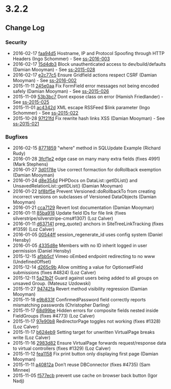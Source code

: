 # 3.2.2

<!--- Changes below this line will be automatically regenerated -->

## Change Log

### Security

 * 2016-02-17 [faa94d5](https://github.com/silverstripe/silverstripe-framework/commit/faa94d51d570788dcebc2f2ef6e9de4d179ce1e4) Hostname, IP and Protocol Spoofing through HTTP Headers (Ingo Schommer) - See [ss-2016-003](http://www.silverstripe.org/download/security-releases/ss-2016-003)
 * 2016-02-17 [15d4db3](https://github.com/silverstripe/silverstripe-framework/commit/15d4db3b4a7dbc9a7e089f9329a396f8408ed7d9) Block unauthenticated access to dev/build/defaults (Damian Mooyman) - See [ss-2015-028](http://www.silverstripe.org/download/security-releases/ss-2015-028)
 * 2016-02-17 [e2c77c5](https://github.com/silverstripe/silverstripe-framework/commit/e2c77c5a8f13e901c51a3684210811559b592f0c) Ensure Gridfield actions respect CSRF (Damian Mooyman) - See [ss-2016-002](http://www.silverstripe.org/download/security-releases/ss-2016-002)
 * 2015-11-11 [245e0aa](https://github.com/silverstripe/silverstripe-framework/commit/245e0aae2f5f3eb0acba1d198ad8e196bb224462) Fix FormField error messages not being encoded safely (Damian Mooyman) - See [ss-2015-026](http://www.silverstripe.org/download/security-releases/ss-2015-026)
 * 2015-11-09 [53b3bc7](https://github.com/silverstripe/silverstripe-framework/commit/53b3bc707bcccb8f5e5060f85ab1398a0975bba2) Dont expose class on error (Hamish Friedlander) - See [ss-2015-025](http://www.silverstripe.org/download/security-releases/ss-2015-025)
 * 2015-11-01 [ac4342d](https://github.com/silverstripe/silverstripe-framework/commit/ac4342d81d19201bd8d3814f168240db1ac565fe) XML escape RSSFeed $link parameter (Ingo Schommer) - See [ss-2015-022](http://www.silverstripe.org/download/security-releases/ss-2015-022)
 * 2015-10-28 [97f21fd](https://github.com/silverstripe/silverstripe-framework/commit/97f21fddb3c565052f19ee3b35366f48e1e9a36f) Fix rewrite hash links XSS (Damian Mooyman) - See [ss-2015-021](http://www.silverstripe.org/download/security-releases/ss-2015-021)

### Bugfixes

 * 2016-02-15 [8771859](https://github.com/silverstripe/silverstripe-framework/commit/87718597e8f04872c285808d0666fbb69c5100ba) "where" method in SQLUpdate Example (Richard Rudy)
 * 2016-01-28 [3fcf1e2](https://github.com/silverstripe/silverstripe-framework/commit/3fcf1e2c98629dcd0048ff9447bad4cd30b4bf95) edge case on many many extra fields (fixes 4991) (Mark Stephens)
 * 2016-01-27 [3d0178e](https://github.com/silverstripe/silverstripe-cms/commit/3d0178ebc0b7408442ad2532f998ed47839e7117) Use correct formaction for doRollback exemption (Damian Mooyman)
 * 2016-01-24 [d8e354d](https://github.com/silverstripe/silverstripe-framework/commit/d8e354d144383fb6459adf92731853d2e54268d6) PHPDocs on DataList::getIDList() and UnsavedRelationList::getIDList() (Damian Mooyman)
 * 2016-01-22 [bf8bf5e](https://github.com/silverstripe/silverstripe-framework/commit/bf8bf5e4d558126bb99ea63881f1885faafddd3d) Prevent Versioned::doRollbackTo from creating incorrect versions on subclasses of Versioned DataObjects (Damian Mooyman)
 * 2016-01-21 [cca7129](https://github.com/silverstripe/silverstripe-framework/commit/cca7129385dbb3be1001a8861423c2cf490f02d4) Revert lost documentation (Damian Mooyman)
 * 2016-01-11 [85ba918](https://github.com/silverstripe/silverstripe-framework/commit/85ba918a54f51dd524d45f2c93172a18421ae3bf) Update field IDs for file link (fixes silverstripe/silverstripe-cms#1307) (Loz Calver)
 * 2016-01-11 [d637141](https://github.com/silverstripe/silverstripe-cms/commit/d6371414876e32e7369ec0219a57d2186cfe3f0f) preg_quote() anchors in SiteTreeLinkTracking (fixes #1359) (Loz Calver)
 * 2016-01-05 [00544ff](https://github.com/silverstripe/silverstripe-framework/commit/00544ff100048afdb7ccb1905304dddf8ab3205a) session_regenerate_id uses config system (Daniel Hensby)
 * 2016-01-05 [4335d8e](https://github.com/silverstripe/silverstripe-framework/commit/4335d8ed221a2b402299b32e31f97fc2956ec161) Members with no ID inherit logged in user permission (Daniel Hensby)
 * 2015-12-15 [afbb5cf](https://github.com/silverstripe/silverstripe-framework/commit/afbb5cfed4d29aea5868f0f12cd735dc5abe10d3) Vimeo oEmbed endpoint redirecting to no www (UndefinedOffset)
 * 2015-12-14 [d265c9b](https://github.com/silverstripe/silverstripe-framework/commit/d265c9b733ddac27d6df286ce000b09e1c69b986) Allow omitting a value for OptionsetField submissions (fixes #4824) (Loz Calver)
 * 2015-12-11 [5a21b2f](https://github.com/silverstripe/silverstripe-framework/commit/5a21b2fb15ed9c675594f0f990765bd4f97155c7) Guard against users being added to all groups on unsaved Group. (Mateusz Uzdowski)
 * 2015-11-27 [94742fa](https://github.com/silverstripe/silverstripe-framework/commit/94742fa3e2efad8f77f4acd1f9d06bf74916c5e6) Revert method visibility regression (Damian Mooyman)
 * 2015-11-18 [e9b833f](https://github.com/silverstripe/silverstripe-framework/commit/e9b833f5f0f989af8d611f8cfe71f0b0e2cb0159) ConfirmedPassword field correctly reports mismatching passwords (Christopher Darling)
 * 2015-11-17 [68d99be](https://github.com/silverstripe/silverstripe-framework/commit/68d99be24b63a933f041cd80a248a7b7fa8d588c) Hidden errors for composite fields nested inside FieldGroups (fixes #4773) (Loz Calver)
 * 2015-11-17 [97e90b8](https://github.com/silverstripe/silverstripe-cms/commit/97e90b8ebd8078bb60ecea66bdd3761380f93a61) RedirectorPage toggles not working (fixes #1328) (Loz Calver)
 * 2015-11-17 [b624eb9](https://github.com/silverstripe/silverstripe-cms/commit/b624eb98f1d1ff36811a3294ad29b31a50683d60) Setting target for unwritten VirtualPage breaks write (Loz Calver)
 * 2015-11-16 [2983d82](https://github.com/silverstripe/silverstripe-cms/commit/2983d823d1eef293ef11aac9e01336e23ed52b59) Ensure VirtualPage forwards request/response data to virtual controllers (fixes #1329) (Loz Calver)
 * 2015-11-12 [fea1158](https://github.com/silverstripe/silverstripe-framework/commit/fea1158d193ed4d037df94101e3b3f2d24a6ce49) Fix print button only displaying first page (Damian Mooyman)
 * 2015-11-11 [a40812a](https://github.com/silverstripe/silverstripe-framework/commit/a40812ac3320d27f243ef0ed54aa003fc53720b6) Don’t reuse DBConnector (fixes #4735) (Sam Minnee)
 * 2015-11-05 [f577ecb](https://github.com/silverstripe/silverstripe-framework/commit/f577ecb81149d0d09dc846204f17b2153a244b5a) prevent use cache on browser back button (Igor Nadj)
